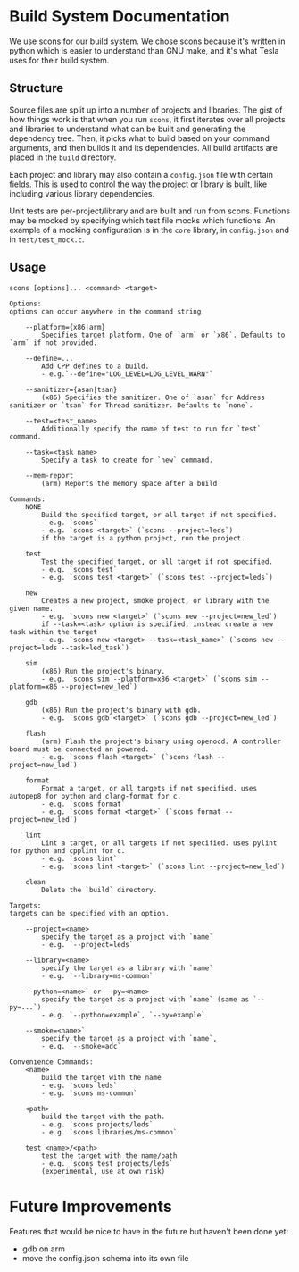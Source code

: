# Build System Documentation

We use scons for our build system. We chose scons because it's written in python which is easier to understand than GNU make, and it's what Tesla uses for their build system.

## Structure
Source files are split up into a number of projects and libraries. The gist of how things work is that when you run `scons`, it first iterates over all projects and libraries to understand what can be built and generating the dependency tree. Then, it picks what to build based on your command arguments, and then builds it and its dependencies. All build artifacts are placed in the `build` directory.

Each project and library may also contain a `config.json` file with certain fields. This is used to control the way the project or library is built, like including various library dependencies.

Unit tests are per-project/library and are built and run from scons. Functions may be mocked by specifying which test file mocks which functions. An example of a mocking configuration is in the `core` library, in `config.json` and in `test/test_mock.c`.

## Usage
```
scons [options]... <command> <target>

Options:
options can occur anywhere in the command string

    --platform={x86|arm}    
        Specifies target platform. One of `arm` or `x86`. Defaults to `arm` if not provided.

    --define=...
        Add CPP defines to a build.
        - e.g.`--define="LOG_LEVEL=LOG_LEVEL_WARN"`

    --sanitizer={asan|tsan}
        (x86) Specifies the sanitizer. One of `asan` for Address sanitizer or `tsan` for Thread sanitizer. Defaults to `none`.
    
    --test=<test_name>
        Additionally specify the name of test to run for `test` command.

    --task=<task_name>
        Specify a task to create for `new` command.

    --mem-report
        (arm) Reports the memory space after a build

Commands:
    NONE
        Build the specified target, or all target if not specified.
        - e.g. `scons`
        - e.g. `scons <target>` (`scons --project=leds`)
        if the target is a python project, run the project.

    test
        Test the specified target, or all target if not specified.
        - e.g. `scons test`
        - e.g. `scons test <target>` (`scons test --project=leds`)
    
    new
        Creates a new project, smoke project, or library with the given name.
        - e.g. `scons new <target>` (`scons new --project=new_led`)
        if --task=<task> option is specified, instead create a new task within the target
        - e.g. `scons new <target> --task=<task_name>` (`scons new --project=leds --task=led_task`)

    sim
        (x86) Run the project's binary.
        - e.g. `scons sim --platform=x86 <target>` (`scons sim --platform=x86 --project=new_led`)

    gdb
        (x86) Run the project's binary with gdb.
        - e.g. `scons gdb <target>` (`scons gdb --project=new_led`)

    flash
        (arm) Flash the project's binary using openocd. A controller board must be connected an powered.
        - e.g. `scons flash <target>` (`scons flash --project=new_led`)

    format
        Format a target, or all targets if not specified. uses autopep8 for python and clang-format for c.
        - e.g. `scons format`
        - e.g. `scons format <target>` (`scons format --project=new_led`)

    lint
        Lint a target, or all targets if not specified. uses pylint for python and cpplint for c.
        - e.g. `scons lint`
        - e.g. `scons lint <target>` (`scons lint --project=new_led`)

    clean
        Delete the `build` directory.

Targets:
targets can be specified with an option.

    --project=<name>
        specify the target as a project with `name`
        - e.g. `--project=leds`

    --library=<name>
        specify the target as a library with `name`
        - e.g. `--library=ms-common`

    --python=<name>` or --py=<name>
        specify the target as a project with `name` (same as `--py=...`)
        - e.g. `--python=example`, `--py=example`

    --smoke=<name>`
        specify the target as a project with `name`, 
        - e.g. `--smoke=adc`

Convenience Commands:
    <name>
        build the target with the name
        - e.g. `scons leds`
        - e.g. `scons ms-common`
    
    <path>
        build the target with the path. 
        - e.g. `scons projects/leds`
        - e.g. `scons libraries/ms-common`

    test <name>/<path>
        test the target with the name/path
        - e.g. `scons test projects/leds`
        (experimental, use at own risk)
```

# Future Improvements
Features that would be nice to have in the future but haven't been done yet:
- gdb on arm
- move the config.json schema into its own file

